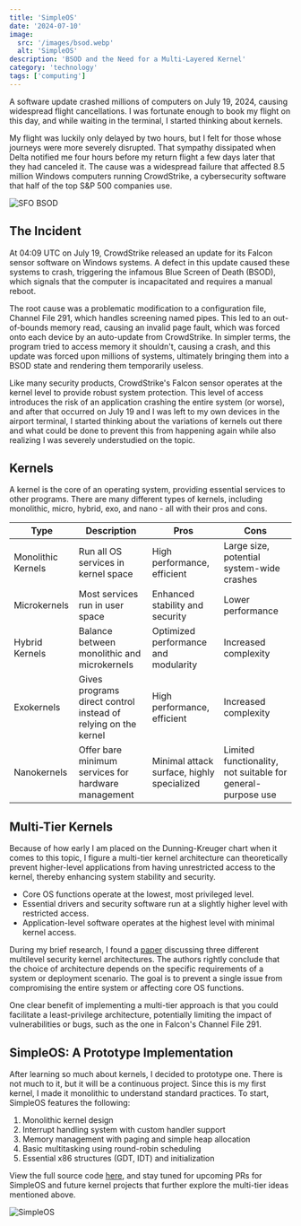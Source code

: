 ```yaml
---
title: 'SimpleOS'
date: '2024-07-10'
image:
  src: '/images/bsod.webp'
  alt: 'SimpleOS'
description: 'BSOD and the Need for a Multi-Layered Kernel'
category: 'technology'
tags: ['computing']
---
```


A software update crashed millions of computers on July 19, 2024, causing widespread flight cancellations.
I was fortunate enough to book my flight on this day, and while waiting in the terminal, I started thinking about kernels.

My flight was luckily only delayed by two hours, but I felt for those whose journeys were more severely disrupted.
That sympathy dissipated when Delta notified me four hours before my return flight a few days later that they had canceled it.
The cause was a widespread failure that affected 8.5 million Windows computers running CrowdStrike, a cybersecurity software that half of
the top S&P 500 companies use.

![SFO BSOD](/images/bsod.webp)

## The Incident

At 04:09 UTC on July 19, CrowdStrike released an update for its Falcon sensor software on Windows systems.
A defect in this update caused these systems to crash, triggering the infamous Blue Screen of Death (BSOD), which signals that the computer is
incapacitated and requires a manual reboot.

The root cause was a problematic modification to a configuration file, Channel File 291, which handles screening named pipes.
This led to an out-of-bounds memory read, causing an invalid page fault, which was forced onto each device by an auto-update from CrowdStrike.
In simpler terms, the program tried to access memory it shouldn't, causing a crash, and this update was forced upon millions of systems, ultimately
bringing them into a BSOD state and rendering them temporarily useless.

Like many security products, CrowdStrike's Falcon sensor operates at the kernel level to provide robust system protection.
This level of access introduces the risk of an application crashing the entire system (or worse), and after that occurred on July 19 and I was
left to my own devices in the airport terminal, I started thinking about the variations of kernels out there and what could be done to prevent
this from happening again while also realizing I was severely understudied on the topic.

## Kernels

A kernel is the core of an operating system, providing essential services to other programs. There are many different types of kernels,
including monolithic, micro, hybrid, exo, and nano - all with their pros and cons.

| Type               | Description                                                    | Pros                                       | Cons                                                        |
| ------------------ | -------------------------------------------------------------- | ------------------------------------------ | ----------------------------------------------------------- |
| Monolithic Kernels | Run all OS services in kernel space                            | High performance, efficient                | Large size, potential system-wide crashes                   |
| Microkernels       | Most services run in user space                                | Enhanced stability and security            | Lower performance                                           |
| Hybrid Kernels     | Balance between monolithic and microkernels                    | Optimized performance and modularity       | Increased complexity                                        |
| Exokernels         | Gives programs direct control instead of relying on the kernel | High performance, efficient                | Increased complexity                                        |
| Nanokernels        | Offer bare minimum services for hardware management            | Minimal attack surface, highly specialized | Limited functionality, not suitable for general-purpose use |

## Multi-Tier Kernels

Because of how early I am placed on the Dunning-Kreuger chart when it comes to this topic, I figure a multi-tier kernel architecture can
theoretically prevent higher-level applications from having unrestricted access to the kernel, thereby enhancing system stability and security.

- Core OS functions operate at the lowest, most privileged level.
- Essential drivers and security software run at a slightly higher level with restricted access.
- Application-level software operates at the highest level with minimal kernel access.

During my brief research, I found a [paper](https://faculty.nps.edu/irvine/Publications/Publications2006/NPS-CS-06-001_Analysis3KernelArchi.pdf)
discussing three different multilevel security kernel architectures. The authors rightly conclude that the choice of architecture depends on the
specific requirements of a system or deployment scenario. The goal is to prevent a single issue from compromising the entire system or affecting core OS functions.

One clear benefit of implementing a multi-tier approach is that you could facilitate a least-privilege architecture, potentially limiting the impact of vulnerabilities or bugs,
such as the one in Falcon's Channel File 291.

## SimpleOS: A Prototype Implementation

After learning so much about kernels, I decided to prototype one. There is not much to it, but it will be a continuous project. Since this is my
first kernel, I made it monolithic to understand standard practices. To start, SimpleOS features the following:

1. Monolithic kernel design
2. Interrupt handling system with custom handler support
3. Memory management with paging and simple heap allocation
4. Basic multitasking using round-robin scheduling
5. Essential x86 structures (GDT, IDT) and initialization

View the full source code [here](https://github.com/zacharyr0th/SimpleOS), and stay tuned for upcoming PRs for SimpleOS and future kernel projects that further explore the multi-tier ideas mentioned above.

![SimpleOS](/images/placeholder.webp)
